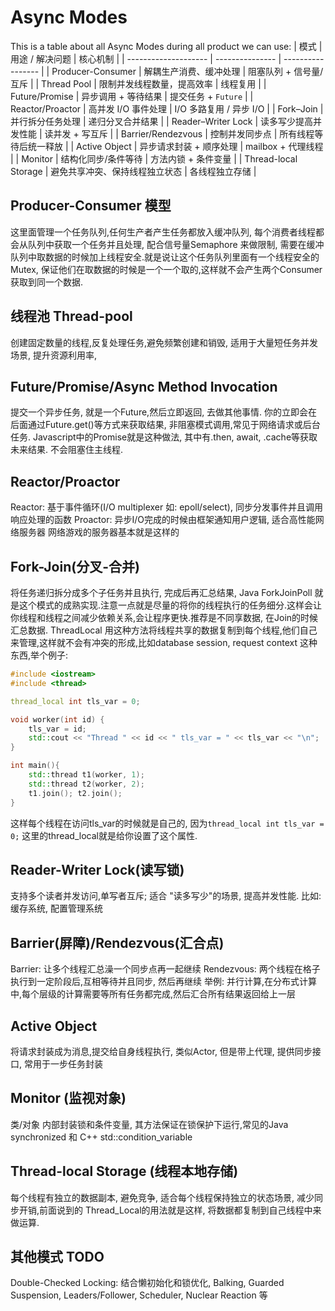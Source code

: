# Async Modes

This is a table about all Async Modes during all product we can use:
| 模式                   | 用途 / 解决问题       | 核心机制              |
| -------------------- | --------------- | ----------------- |
| Producer-Consumer    | 解耦生产消费、缓冲处理     | 阻塞队列 + 信号量/互斥     |
| Thread Pool          | 限制并发线程数量，提高效率   | 线程复用              |
| Future/Promise       | 异步调用 + 等待结果     | 提交任务 + `Future`   |
| Reactor/Proactor     | 高并发 I/O 事件处理    | I/O 多路复用 / 异步 I/O |
| Fork–Join            | 并行拆分任务处理        | 递归分叉合并结果          |
| Reader–Writer Lock   | 读多写少提高并发性能      | 读并发 + 写互斥         |
| Barrier/Rendezvous   | 控制并发同步点         | 所有线程等待后统一释放       |
| Active Object        | 异步请求封装 + 顺序处理   | mailbox + 代理线程    |
| Monitor              | 结构化同步/条件等待      | 方法内锁 + 条件变量       |
| Thread-local Storage | 避免共享冲突、保持线程独立状态 | 各线程独立存储           |

## Producer-Consumer 模型

这里面管理一个任务队列,任何生产者产生任务都放入缓冲队列, 每个消费者线程都会从队列中获取一个任务并且处理, 配合信号量Semaphore 来做限制, 需要在缓冲队列中取数据的时候加上线程安全.就是说让这个任务队列里面有一个线程安全的Mutex, 保证他们在取数据的时候是一个一个取的,这样就不会产生两个Consumer获取到同一个数据.

## 线程池 Thread-pool

创建固定数量的线程,反复处理任务,避免频繁创建和销毁, 适用于大量短任务并发场景, 提升资源利用率, 

## Future/Promise/Async Method Invocation

提交一个异步任务, 就是一个Future,然后立即返回, 去做其他事情. 你的立即会在后面通过Future.get()等方式来获取结果, 非阻塞模式调用,常见于网络请求或后台任务. Javascript中的Promise就是这种做法, 其中有.then, await, .cache等获取未来结果. 不会阻塞住主线程.

## Reactor/Proactor

Reactor: 基于事件循环(I/O multiplexer 如: epoll/select), 同步分发事件并且调用响应处理的函数
Proactor: 异步I/O完成的时候由框架通知用户逻辑, 适合高性能网络服务器
网络游戏的服务器基本就是这样的

## Fork-Join(分叉-合并)

将任务递归拆分成多个子任务并且执行, 完成后再汇总结果, Java ForkJoinPoll 就是这个模式的成熟实现.注意一点就是尽量的将你的线程执行的任务细分.这样会让你线程和线程之间减少依赖关系,会让程序更快.推荐是不同享数据, 在Join的时候汇总数据.
ThreadLocal 用这种方法将线程共享的数据复制到每个线程,他们自己来管理,这样就不会有冲突的形成,比如database session, request context 这种东西,举个例子:
```CPP
#include <iostream>
#include <thread>

thread_local int tls_var = 0;

void worker(int id) {
    tls_var = id;
    std::cout << "Thread " << id << " tls_var = " << tls_var << "\n";
}

int main(){
    std::thread t1(worker, 1);
    std::thread t2(worker, 2);
    t1.join(); t2.join();
}
```
这样每个线程在访问tls_var的时候就是自己的, 因为```thread_local int tls_var = 0;``` 这里的thread_local就是给你设置了这个属性.

## Reader-Writer Lock(读写锁)

支持多个读者并发访问,单写者互斥; 适合 "读多写少"的场景, 提高并发性能. 比如:缓存系统, 配置管理系统

## Barrier(屏障)/Rendezvous(汇合点)

Barrier: 让多个线程汇总澡一个同步点再一起继续
Rendezvous: 两个线程在格子执行到一定阶段后,互相等待并且同步, 然后再继续
举例:
并行计算,在分布式计算中,每个层级的计算需要等所有任务都完成,然后汇合所有结果返回给上一层

## Active Object

将请求封装成为消息,提交给自身线程执行, 类似Actor, 但是带上代理, 提供同步接口, 常用于一步任务封装

## Monitor (监视对象)

类/对象 内部封装锁和条件变量, 其方法保证在锁保护下运行,常见的Java synchronized 和 C++ std::condition_variable

## Thread-local Storage (线程本地存储)

每个线程有独立的数据副本, 避免竞争, 适合每个线程保持独立的状态场景, 减少同步开销,前面说到的 Thread_Local的用法就是这样, 将数据都复制到自己线程中来做运算.

## 其他模式 TODO

Double-Checked Locking: 结合懒初始化和锁优化, Balking, Guarded Suspension, Leaders/Follower, Scheduler, Nuclear Reaction 等

